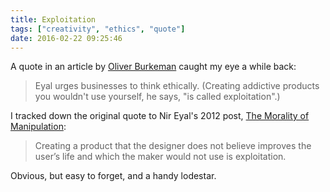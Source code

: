 ```yaml
---
title: Exploitation
tags: ["creativity", "ethics", "quote"]
date: 2016-02-22 09:25:46
---
```


A quote in an article by [Oliver Burkeman](http://www.theguardian.com/lifeandstyle/2014/mar/01/change-your-life-oliver-burkeman-bf-skinner) caught my eye a while back:

> Eyal urges businesses to think ethically. (Creating addictive products you wouldn't use yourself, he says, "is called exploitation".)

I tracked down the original quote to Nir Eyal's 2012 post, [The Morality of Manipulation](http://www.nirandfar.com/2012/07/the-art-of-manipulation.html):

> Creating a product that the designer does not believe improves the user’s life and which the maker would not use is exploitation.

Obvious, but easy to forget, and a handy lodestar.
